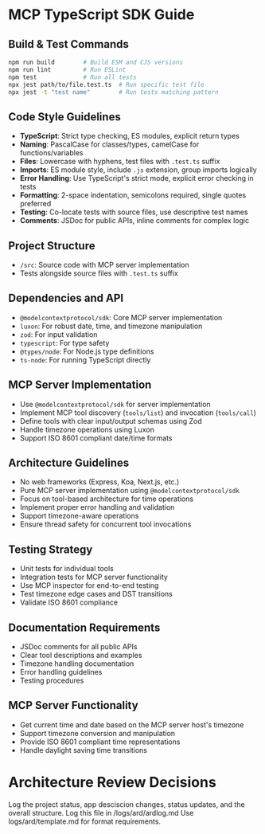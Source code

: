 # MCP TypeScript SDK Guide

## Build & Test Commands
```bash
npm run build        # Build ESM and CJS versions
npm run lint         # Run ESLint
npm test             # Run all tests
npx jest path/to/file.test.ts  # Run specific test file
npx jest -t "test name"        # Run tests matching pattern
```

## Code Style Guidelines
- **TypeScript**: Strict type checking, ES modules, explicit return types
- **Naming**: PascalCase for classes/types, camelCase for functions/variables
- **Files**: Lowercase with hyphens, test files with `.test.ts` suffix
- **Imports**: ES module style, include `.js` extension, group imports logically
- **Error Handling**: Use TypeScript's strict mode, explicit error checking in tests
- **Formatting**: 2-space indentation, semicolons required, single quotes preferred
- **Testing**: Co-locate tests with source files, use descriptive test names
- **Comments**: JSDoc for public APIs, inline comments for complex logic

## Project Structure
- `/src`: Source code with MCP server implementation
- Tests alongside source files with `.test.ts` suffix

## Dependencies and API
- `@modelcontextprotocol/sdk`: Core MCP server implementation
- `luxon`: For robust date, time, and timezone manipulation
- `zod`: For input validation
- `typescript`: For type safety
- `@types/node`: For Node.js type definitions
- `ts-node`: For running TypeScript directly

## MCP Server Implementation
- Use `@modelcontextprotocol/sdk` for server implementation
- Implement MCP tool discovery (`tools/list`) and invocation (`tools/call`)
- Define tools with clear input/output schemas using Zod
- Handle timezone operations using Luxon
- Support ISO 8601 compliant date/time formats

## Architecture Guidelines
- No web frameworks (Express, Koa, Next.js, etc.)
- Pure MCP server implementation using `@modelcontextprotocol/sdk`
- Focus on tool-based architecture for time operations
- Implement proper error handling and validation
- Support timezone-aware operations
- Ensure thread safety for concurrent tool invocations

## Testing Strategy
- Unit tests for individual tools
- Integration tests for MCP server functionality
- Use MCP inspector for end-to-end testing
- Test timezone edge cases and DST transitions
- Validate ISO 8601 compliance

## Documentation Requirements
- JSDoc comments for all public APIs
- Clear tool descriptions and examples
- Timezone handling documentation
- Error handling guidelines
- Testing procedures

## MCP Server Functionality
- Get current time and date based on the MCP server host's timezone
- Support timezone conversion and manipulation
- Provide ISO 8601 compliant time representations
- Handle daylight saving time transitions

# Architecture Review Decisions
Log the project status, app desciscion changes, status updates, and the overall structure.
Log this file in /logs/ard/ardlog.md
Use  logs/ard/template.md for format requirements.




